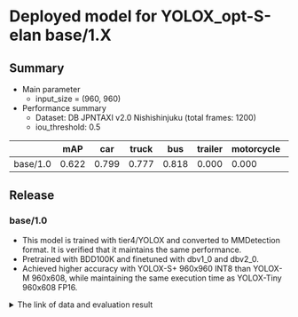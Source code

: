 # Deployed model for YOLOX_opt-S-elan base/1.X
## Summary

- Main parameter
  - input_size = (960, 960)
- Performance summary
  - Dataset: DB JPNTAXI v2.0 Nishishinjuku (total frames: 1200)
  - iou_threshold: 0.5

|          | mAP    | car    | truck  | bus    | trailer | motorcycle | pedestrian | bicycle | unknown |
| -------- | ------ | ------ | ------ | ------ | ------ | ------ | ------ | ------ | ------ |
| base/1.0 | 0.622  | 0.799  | 0.777  | 0.818  | 0.000  | 0.000  | 0.715 | 0.000 | 0.000 |

## Release

### base/1.0

- This model is trained with tier4/YOLOX and converted to MMDetection format. It is verified that it maintains the same performance.
- Pretrained with BDD100K and finetuned with dbv1_0 and dbv2_0.
- Achieved higher accuracy with YOLOX-S+ 960x960 INT8 than YOLOX-M 960x608, while maintaining the same execution time as YOLOX-Tiny 960x608 FP16.

<details>
<summary> The link of data and evaluation result </summary>

- Model
  - Training dataset: BDD100K + DB JPNTAXI v1.1 Odaiba + DB JPNTAXI v2.0 Nishishinjuku (total frames: 104356)
  - [Config file path]()
  - Training results [model-zoo]
    - [logs.zip]()
    - [checkpoint_best.pth]()
    - [config.py]()

- Evaluation result with DB JPNTAXI v2.0 Nishishinjuku  (total frames: 1200):

```python

---------------iou_thr: 0.5---------------

+------------+------+-------+--------+-------+
| class      | gts  | dets  | recall | ap    |
+------------+------+-------+--------+-------+
| unknown    | 0    | 2514  | 0.000  | 0.000 |
| car        | 6238 | 16393 | 0.902  | 0.799 |
| truck      | 1880 | 5089  | 0.835  | 0.777 |
| bus        | 245  | 845   | 0.878  | 0.818 |
| trailer    | 0    | 2344  | 0.000  | 0.000 |
| motorcycle | 0    | 107   | 0.000  | 0.000 |
| pedestrian | 2323 | 8306  | 0.802  | 0.715 |
| bicycle    | 239  | 0     | 0.000  | 0.000 |
+------------+------+-------+--------+-------+
| mAP        |      |       |        | 0.622 |
+------------+------+-------+--------+-------+

```

</details>
